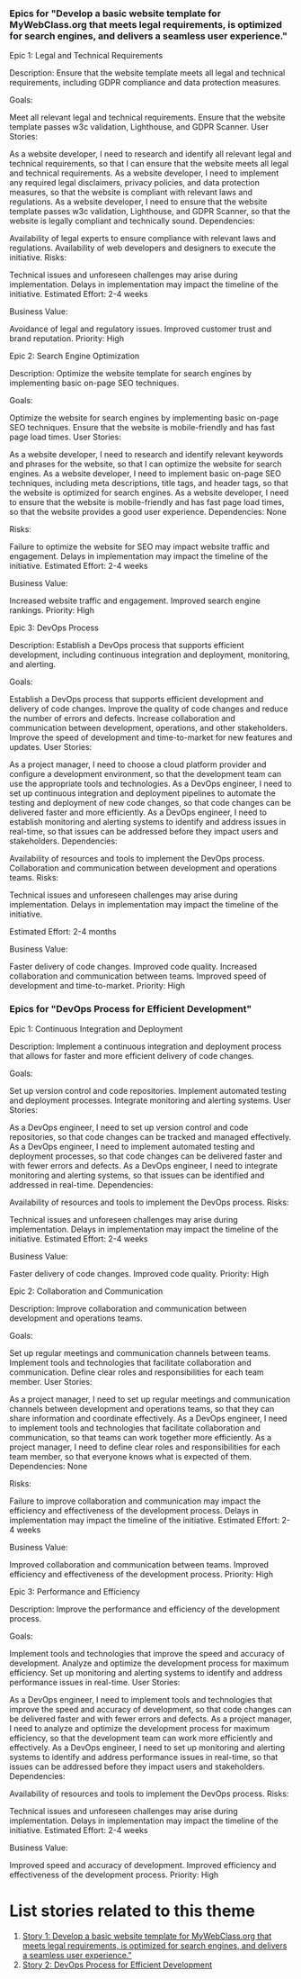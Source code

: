 ### Epics for "Develop a basic website template for MyWebClass.org that meets legal requirements, is optimized for search engines, and delivers a seamless user experience."

Epic 1: Legal and Technical Requirements

Description: Ensure that the website template meets all legal and technical requirements, including GDPR compliance and data protection measures.

Goals:

Meet all relevant legal and technical requirements.
Ensure that the website template passes w3c validation, Lighthouse, and GDPR Scanner.
User Stories:

As a website developer, I need to research and identify all relevant legal and technical requirements, so that I can ensure that the website meets all legal and technical requirements.
As a website developer, I need to implement any required legal disclaimers, privacy policies, and data protection measures, so that the website is compliant with relevant laws and regulations.
As a website developer, I need to ensure that the website template passes w3c validation, Lighthouse, and GDPR Scanner, so that the website is legally compliant and technically sound.
Dependencies:

Availability of legal experts to ensure compliance with relevant laws and regulations.
Availability of web developers and designers to execute the initiative.
Risks:

Technical issues and unforeseen challenges may arise during implementation.
Delays in implementation may impact the timeline of the initiative.
Estimated Effort: 2-4 weeks

Business Value:

Avoidance of legal and regulatory issues.
Improved customer trust and brand reputation.
Priority: High

Epic 2: Search Engine Optimization

Description: Optimize the website template for search engines by implementing basic on-page SEO techniques.

Goals:

Optimize the website for search engines by implementing basic on-page SEO techniques.
Ensure that the website is mobile-friendly and has fast page load times.
User Stories:

As a website developer, I need to research and identify relevant keywords and phrases for the website, so that I can optimize the website for search engines.
As a website developer, I need to implement basic on-page SEO techniques, including meta descriptions, title tags, and header tags, so that the website is optimized for search engines.
As a website developer, I need to ensure that the website is mobile-friendly and has fast page load times, so that the website provides a good user experience.
Dependencies: None

Risks:

Failure to optimize the website for SEO may impact website traffic and engagement.
Delays in implementation may impact the timeline of the initiative.
Estimated Effort: 2-4 weeks

Business Value:

Increased website traffic and engagement.
Improved search engine rankings.
Priority: High

Epic 3: DevOps Process

Description: Establish a DevOps process that supports efficient development, including continuous integration and deployment, monitoring, and alerting.

Goals:

Establish a DevOps process that supports efficient development and delivery of code changes.
Improve the quality of code changes and reduce the number of errors and defects.
Increase collaboration and communication between development, operations, and other stakeholders.
Improve the speed of development and time-to-market for new features and updates.
User Stories:

As a project manager, I need to choose a cloud platform provider and configure a development environment, so that the development team can use the appropriate tools and technologies.
As a DevOps engineer, I need to set up continuous integration and deployment pipelines to automate the testing and deployment of new code changes, so that code changes can be delivered faster and more efficiently.
As a DevOps engineer, I need to establish monitoring and alerting systems to identify and address issues in real-time, so that issues can be addressed before they impact users and stakeholders.
Dependencies:

Availability of resources and tools to implement the DevOps process.
Collaboration and communication between development and operations teams.
Risks:

Technical issues and unforeseen challenges may arise during implementation.
Delays in implementation may impact the timeline of the initiative.

Estimated Effort: 2-4 months

Business Value:

Faster delivery of code changes.
Improved code quality.
Increased collaboration and communication between teams.
Improved speed of development and time-to-market.
Priority: High

### Epics for "DevOps Process for Efficient Development"

Epic 1: Continuous Integration and Deployment

Description: Implement a continuous integration and deployment process that allows for faster and more efficient delivery of code changes.

Goals:

Set up version control and code repositories.
Implement automated testing and deployment processes.
Integrate monitoring and alerting systems.
User Stories:

As a DevOps engineer, I need to set up version control and code repositories, so that code changes can be tracked and managed effectively.
As a DevOps engineer, I need to implement automated testing and deployment processes, so that code changes can be delivered faster and with fewer errors and defects.
As a DevOps engineer, I need to integrate monitoring and alerting systems, so that issues can be identified and addressed in real-time.
Dependencies:

Availability of resources and tools to implement the DevOps process.
Risks:

Technical issues and unforeseen challenges may arise during implementation.
Delays in implementation may impact the timeline of the initiative.
Estimated Effort: 2-4 weeks

Business Value:

Faster delivery of code changes.
Improved code quality.
Priority: High

Epic 2: Collaboration and Communication

Description: Improve collaboration and communication between development and operations teams.

Goals:

Set up regular meetings and communication channels between teams.
Implement tools and technologies that facilitate collaboration and communication.
Define clear roles and responsibilities for each team member.
User Stories:

As a project manager, I need to set up regular meetings and communication channels between development and operations teams, so that they can share information and coordinate effectively.
As a DevOps engineer, I need to implement tools and technologies that facilitate collaboration and communication, so that teams can work together more efficiently.
As a project manager, I need to define clear roles and responsibilities for each team member, so that everyone knows what is expected of them.
Dependencies: None

Risks:

Failure to improve collaboration and communication may impact the efficiency and effectiveness of the development process.
Delays in implementation may impact the timeline of the initiative.
Estimated Effort: 2-4 weeks

Business Value:

Improved collaboration and communication between teams.
Improved efficiency and effectiveness of the development process.
Priority: High

Epic 3: Performance and Efficiency

Description: Improve the performance and efficiency of the development process.

Goals:

Implement tools and technologies that improve the speed and accuracy of development.
Analyze and optimize the development process for maximum efficiency.
Set up monitoring and alerting systems to identify and address performance issues in real-time.
User Stories:

As a DevOps engineer, I need to implement tools and technologies that improve the speed and accuracy of development, so that code changes can be delivered faster and with fewer errors and defects.
As a project manager, I need to analyze and optimize the development process for maximum efficiency, so that the development team can work more efficiently and effectively.
As a DevOps engineer, I need to set up monitoring and alerting systems to identify and address performance issues in real-time, so that issues can be addressed before they impact users and stakeholders.
Dependencies:

Availability of resources and tools to implement the DevOps process.
Risks:

Technical issues and unforeseen challenges may arise during implementation.
Delays in implementation may impact the timeline of the initiative.
Estimated Effort: 2-4 weeks

Business Value:

Improved speed and accuracy of development.
Improved efficiency and effectiveness of the development process.
Priority: High

# List stories related to this theme
1. [Story 1: Develop a basic website template for MyWebClass.org that meets legal requirements, is optimized for search engines, and delivers a seamless user experience."](/documentation/templates/theme/initiatives/epics/stories/story_template.md)
2. [Story 2: DevOps Process for Efficient Development](/documentation/templates/theme/initiatives/epics/stories/story_template.md)

